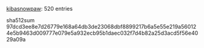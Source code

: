 [kibasnowpaw](https://github.com/kibasnowpaw): 520 entries

sha512sum 97dcd3ee8e7d26779e168a64db3de23068dbf8899217b6a5e55e219a560124e5b9463d009777e079e5a932ecb95b1daec032f7d4b82a25d3acd5f56e4029a09a
